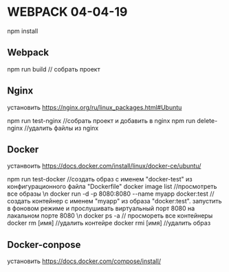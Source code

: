 # WEBPACK 04-04-19

npm install

## Webpack

npm run build // собрать проект

## Nginx

установить https://nginx.org/ru/linux_packages.html#Ubuntu

npm run test-nginx //собрать проект и добавить в nginx
npm run delete-nginx //удалить файлы из nginx

## Docker

устанвоить https://docs.docker.com/install/linux/docker-ce/ubuntu/

npm run test-docker //создать образ с именем "docker-test" из конфигурационного файла "Dockerfile"
docker image list //просмотреть все образы \n
docker run -d -p 8080:8080 --name myapp docker:test //создать контейнер с именем "myapp" из образа "docker:test". запустить в фоновом режиме и прослушивать виртуальный порт 8080 на лакальном порте 8080 \n
docker ps -a // просмореть все контейнеры
docker rm [имя] //удалить контейре
docker rmi [имя] //удалить образ

## Docker-conpose

установить https://docs.docker.com/compose/install/
